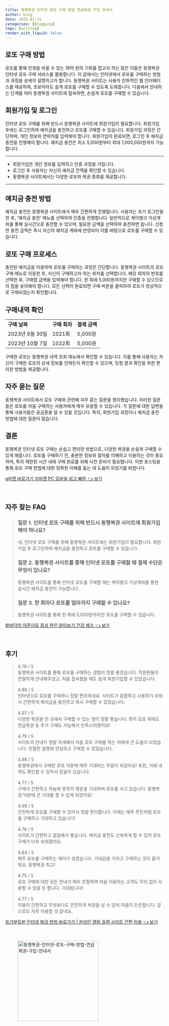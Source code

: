 ```yaml
---
title: 동행복권 인터넷 로또 구매 방법 연금복권 구입 안내서
author: bing
date: 2025-01-31
categories: [Blogging]
tags: [writing]
render_with_liquid: false
---
```



<h2 id='로또_구매_방법'>로또 구매 방법</h2>

<p>로또를 통해 인생을 바꿀 수 있는 18억 원의 기회를 잡고자 하는 많은 이들은 동행복권 인터넷 로또 구매 서비스를 활용합니다. 이 글에서는 인터넷에서 로또를 구매하는 방법과 과정을 상세히 설명하고자 합니다. 동행복권 사이트는 사용자 친화적인 웹 인터페이스를 제공하여, 초보자라도 쉽게 로또를 구매할 수 있도록 도와줍니다. 다음에서 안내하는 단계를 따라 동행복권 사이트에 접속하면, 손쉽게 로또를 구매할 수 있습니다.</p>

<h2 id='회원가입_및_로그인'>회원가입 및 로그인</h2>

<p>인터넷 로또 구매를 위해 반드시 동행복권 사이트에 회원가입이 필요합니다. 회원가입 후에는 로그인하여 예치금을 충전하고 로또를 구매할 수 있습니다. 회원가입 과정은 간단하며, 개인 정보와 연락처를 입력해야 합니다. 회원가입이 완료되면, 로그인 후 예치금 충전을 진행해야 합니다. 예치금 충전은 최소 5,000원부터 최대 1,000,000원까지 가능합니다.</p>

<hr />

<ul>
    <li>회원가입은 개인 정보를 입력하고 인증 과정을 거칩니다.</li>
    <li>로그인 후 사용자는 자신의 예치금 잔액을 확인할 수 있습니다.</li>
    <li>동행복권 사이트에서는 다양한 로또와 복권 종류를 제공합니다.</li>
</ul>

<hr />

<h2 id='예치금_충전방법'>예치금 충전 방법</h2>

<p>예치금 충전은 동행복권 사이트에서 매우 간편하게 진행됩니다. 사용자는 초기 로그인을 한 후, '예치금 충전' 메뉴를 선택하여 인증을 진행합니다. 일반적으로 케이뱅크 가상계좌를 통해 실시간으로 충전할 수 있으며, 필요한 금액을 선택하여 충전하면 됩니다. 신청한 충전 금액은 즉시 자신의 예치금 계좌에 반영되어 이를 바탕으로 로또를 구매할 수 있습니다.</p>

<h2 id='로또_구매_프로세스'>로또 구매 프로세스</h2>

<p>충전된 예치금을 이용하여 로또를 구매하는 과정은 간단합니다. 동행복권 사이트의 로또 구매 메뉴로 이동한 후, 자신이 구매하고자 하는 회차를 선택합니다. 해당 회차의 번호를 선택한 후, 구매할 금액을 입력해야 합니다. 한 회에 5,000원까지만 구매할 수 있으므로 이 점을 유의해야 합니다. 모든 선택이 완료되면 구매 버튼을 클릭하여 로또가 정상적으로 구매되었는지 확인합니다.</p>

<h2 id='구매내역_확인'>구매내역 확인</h2>

<table>
    <tr>
        <td><b>구매 날짜</b></td>
        <td><b>구매 회차</b></td>
        <td><b>결제 금액</b></td>
    </tr>
    <tr>
        <td>2023년 9월 30일</td>
        <td>1021회</td>
        <td>5,000원</td>
    </tr>
    <tr>
        <td>2023년 10월 7일</td>
        <td>1022회</td>
        <td>5,000원</td>
    </tr>
</table>

<p>구매한 로또는 동행복권 내역 조회 메뉴에서 확인할 수 있습니다. 이를 통해 사용자는 자신이 구매한 로또의 상세 정보를 언제든지 확인할 수 있으며, 당첨 결과 확인을 위한 편리한 방법을 제공합니다.</p>

<h2 id='자주_묻는_질문'>자주 묻는 질문</h2>

<p>동행복권 사이트에서 로또 구매와 관련해 자주 묻는 질문을 정리했습니다. 이러한 질문들은 로또를 처음 구매하는 사용자에게 매우 유용할 수 있습니다. 각 질문에 대한 답변을 통해 사용자들은 궁금증을 덜 수 있을 것입니다. 특히, 회원가입 과정이나 예치금 충전 방법에 대한 질문이 많습니다.</p>

<h2 id='결론'>결론</h2>

<p>동행복권 인터넷 로또 구매는 손쉽고 편리한 방법으로, 다양한 복권을 손쉽게 구매할 수 있게 해줍니다. 로또를 구매하기 전, 충분한 정보와 절차를 이해하고 이용하는 것이 중요하며, 특히 제한된 시간 내에 구매 완료를 위해 사전 준비가 필요합니다. 이번 포스팅을 통해 로또 구매 방법에 대한 정확한 이해를 돕는 데 도움이 되었기를 바랍니다.</p>


<p><a class="click-button" title="g마켓 바로가기 지마켓 PC 모바일 쉽고 빠른" href="https://purplelist.github.io/posts/g%EB%A7%88%EC%BC%93-%EB%B0%94%EB%A1%9C%EA%B0%80%EA%B8%B0-%EC%A7%80%EB%A7%88%EC%BC%93-PC-%EB%AA%A8%EB%B0%94%EC%9D%BC-%EC%89%BD%EA%B3%A0-%EB%B9%A0%EB%A5%B8/" rel="dofollow">g마켓 바로가기 지마켓 PC 모바일 쉽고 빠른 👈 보기</a></p><br>
<h2 id='자주_찾는_FAQ'>자주 찾는 FAQ</h2>
<div itemscope="" itemtype="https://schema.org/FAQPage"> 
<blockquote> 
<div itemscope="" itemprop="mainEntity" itemtype="https://schema.org/Question"> 
<h3 itemprop="name">질문 1. 인터넷 로또 구매를 위해 반드시 동행복권 사이트에 회원가입해야 하나요?</h3> 
<div itemscope="" itemprop="acceptedAnswer" itemtype="https://schema.org/Answer"> 
<span itemprop="text"> 
<p>네, 인터넷 로또 구매를 위해 동행복권 사이트에는 회원가입이 필요합니다. 회원가입 후 로그인하여 예치금을 충전하고 로또를 구매할 수 있습니다.</p> 
</span> 
</div> 
</div> 

<div itemscope="" itemprop="mainEntity" itemtype="https://schema.org/Question"> 
<h3 itemprop="name">질문 2. 동행복권 사이트를 통해 인터넷 로또를 구매할 때 결제 수단은 무엇이 있나요?</h3> 
<div itemscope="" itemprop="acceptedAnswer" itemtype="https://schema.org/Answer"> 
<span itemprop="text"> 
<p>동행복권 사이트를 통해 인터넷 로또를 구매할 때는 케이뱅크 가상계좌를 통한 실시간 예치금 충전이 가능합니다.</p> 
</span> 
</div> 
</div> 

<div itemscope="" itemprop="mainEntity" itemtype="https://schema.org/Question"> 
<h3 itemprop="name">질문 3. 한 회마다 로또를 얼마까지 구매할 수 있나요?</h3> 
<div itemscope="" itemprop="acceptedAnswer" itemtype="https://schema.org/Answer"> 
<span itemprop="text"> 
<p>동행복권 사이트를 통해 한 회에 5,000원까지만 로또를 구매할 수 있습니다.</p> 
</span> 
</div> 
</div> 
</blockquote> 
</div>
<p><a class="click-button" title="발바닥이 아픈이유 증상 원인 알아보기 건강 체크" href="https://purplelist.github.io/posts/%EB%B0%9C%EB%B0%94%EB%8B%A5%EC%9D%B4-%EC%95%84%ED%94%88%EC%9D%B4%EC%9C%A0-%EC%A6%9D%EC%83%81-%EC%9B%90%EC%9D%B8-%EC%95%8C%EC%95%84%EB%B3%B4%EA%B8%B0-%EA%B1%B4%EA%B0%95-%EC%B2%B4%ED%81%AC/" rel="dofollow">발바닥이 아픈이유 증상 원인 알아보기 건강 체크 👈 보기</a></p><br>
<h2 id='후기'>후기</h2>
<div itemscope itemtype="https://schema.org/Product">
  <blockquote>
  <div itemprop="review" itemscope itemtype="https://schema.org/Review">
      <div itemprop="reviewRating" itemscope itemtype="https://schema.org/Rating"> <span itemprop="ratingValue">4.76</span> / <span itemprop="bestRating">5</span> </div>
      <span itemprop="reviewBody">동행복권 사이트를 통해 로또를 구매하는 경험이 정말 좋았습니다. 직원분들이 친절하게 안내해주셨고, 처음 접속했을 때도 쉽게 회원가입할 수 있었습니다.</span>
  </div>
  <br>
  <div itemprop="review" itemscope itemtype="https://schema.org/Review">
      <div itemprop="reviewRating" itemscope itemtype="https://schema.org/Rating"> <span itemprop="ratingValue">4.88</span> / <span itemprop="bestRating">5</span> </div>
      <span itemprop="reviewBody">인터넷으로 로또를 구매하니 정말 편리하네요. 사이트가 깔끔하고 사용하기 쉬워서 간편하게 예치금을 충전하고 즉시 구매할 수 있었습니다.</span>
  </div>
  <br>
  <div itemprop="review" itemscope itemtype="https://schema.org/Review">
      <div itemprop="reviewRating" itemscope itemtype="https://schema.org/Rating"> <span itemprop="ratingValue">4.97</span> / <span itemprop="bestRating">5</span> </div>
      <span itemprop="reviewBody">다양한 복권을 한 곳에서 구매할 수 있는 점이 정말 좋습니다. 특히 로또 외에도 연금복권 등 추가 구매도 가능해서 만족스러웠어요!</span>
  </div>
  <br>
  <div itemprop="review" itemscope itemtype="https://schema.org/Review">
      <div itemprop="reviewRating" itemscope itemtype="https://schema.org/Rating"> <span itemprop="ratingValue">4.79</span> / <span itemprop="bestRating">5</span> </div>
      <span itemprop="reviewBody">사이트의 안내가 정말 자세해서 처음 로또 구매를 하는 저에게 큰 도움이 되었습니다. 친절한 설명에 안심하고 구매할 수 있었습니다.</span>
  </div>
  <br>
  <div itemprop="review" itemscope itemtype="https://schema.org/Review">
      <div itemprop="reviewRating" itemscope itemtype="https://schema.org/Rating"> <span itemprop="ratingValue">4.98</span> / <span itemprop="bestRating">5</span> </div>
      <span itemprop="reviewBody">동행복권에서 구매한 로또 덕분에 매주 기대되는 주말이 되었어요! 또한, 거래 내역도 확인할 수 있어서 믿음이 갔습니다.</span>
  </div>
  <br>
  <div itemprop="review" itemscope itemtype="https://schema.org/Review">
      <div itemprop="reviewRating" itemscope itemtype="https://schema.org/Rating"> <span itemprop="ratingValue">4.77</span> / <span itemprop="bestRating">5</span> </div>
      <span itemprop="reviewBody">구매가 간편하고 하늘에 뜻밖의 행운을 기대하며 로또를 사고 있습니다. 동행복권 덕분에 큰 기대를 할 수 있게 되었어요!</span>
  </div>
  <br>
  <div itemprop="review" itemscope itemtype="https://schema.org/Review">
      <div itemprop="reviewRating" itemscope itemtype="https://schema.org/Rating"> <span itemprop="ratingValue">4.99</span> / <span itemprop="bestRating">5</span> </div>
      <span itemprop="reviewBody">안전하게 로또를 구매할 수 있어서 정말 편리합니다. 이제는 매주 루틴처럼 로또를 구매하고 기대하고 있습니다!</span>
  </div>
  <br>
  <div itemprop="review" itemscope itemtype="https://schema.org/Review">
      <div itemprop="reviewRating" itemscope itemtype="https://schema.org/Rating"> <span itemprop="ratingValue">4.76</span> / <span itemprop="bestRating">5</span> </div>
      <span itemprop="reviewBody">사이트가 간편하고 깔끔해서 좋습니다. 예치금 충전도 신속하게 할 수 있어 로또 구매가 더욱 쉬워졌어요.</span>
  </div>
  <br>
  <div itemprop="review" itemscope itemtype="https://schema.org/Review">
      <div itemprop="reviewRating" itemscope itemtype="https://schema.org/Rating"> <span itemprop="ratingValue">4.84</span> / <span itemprop="bestRating">5</span> </div>
      <span itemprop="reviewBody">매주 로또를 구매하는 재미가 생겼습니다. 기대감을 가지고 구매하는 것이 즐거워요. 동행복권 최고!</span>
  </div>
  <br>
  <div itemprop="review" itemscope itemtype="https://schema.org/Review">
      <div itemprop="reviewRating" itemscope itemtype="https://schema.org/Rating"> <span itemprop="ratingValue">4.75</span> / <span itemprop="bestRating">5</span> </div>
      <span itemprop="reviewBody">로또 구매에 대한 모든 안내가 매우 친절하여 처음 이용하는 고객도 무리 없이 사용할 수 있을 듯 합니다. 기대됩니다!</span>
  </div>
  <br>
  <div itemprop="review" itemscope itemtype="https://schema.org/Review">
      <div itemprop="reviewRating" itemscope itemtype="https://schema.org/Rating"> <span itemprop="ratingValue">4.77</span> / <span itemprop="bestRating">5</span> </div>
      <span itemprop="reviewBody">이용이 간편하고 무엇보다도 안전하게 복권을 살 수 있어 마음이 든든합니다. 앞으로도 자주 이용할 것 같네요.</span>
  </div>
  </blockquote>
</div>
<p><a class="click-button" title="등기부등본 인터넷 발급 방법 바로가기 | 온라인 열람 출력 사이트 간편 이용" href="https://purplelist.github.io/posts/%EB%93%B1%EA%B8%B0%EB%B6%80%EB%93%B1%EB%B3%B8-%EC%9D%B8%ED%84%B0%EB%84%B7-%EB%B0%9C%EA%B8%89-%EB%B0%A9%EB%B2%95-%EB%B0%94%EB%A1%9C%EA%B0%80%EA%B8%B0-%EC%98%A8%EB%9D%BC%EC%9D%B8-%EC%97%B4%EB%9E%8C-%EC%B6%9C%EB%A0%A5-%EC%82%AC%EC%9D%B4%ED%8A%B8-%EA%B0%84%ED%8E%B8-%EC%9D%B4%EC%9A%A9/" rel="dofollow">등기부등본 인터넷 발급 방법 바로가기 | 온라인 열람 출력 사이트 간편 이용 👈 보기</a></p><br>
<figure class="image"><img src="https://purplelist.github.io/assets/img/thumbnail/동행복권-인터넷-로또-구매-방법-연금복권-구입-안내서.webp" alt="동행복권-인터넷-로또-구매-방법-연금복권-구입-안내서" width="256" height="256"></figure>